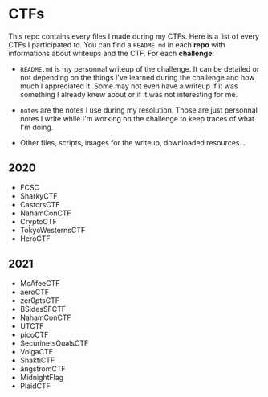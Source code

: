 # CTFs

This repo contains every files I made during my CTFs. Here is a list of every CTFs I participated to. You can find a `README.md` in each **repo** with informations about writeups and the CTF. For each **challenge**:

- `README.md` is my personnal writeup of the challenge. It can be detailed or not depending on the things I've learned during the challenge and how much I appreciated it. Some may not even have a writeup if it was something I already knew about or if it was not interesting for me.

- `notes` are the notes I use during my resolution. Those are just personnal notes I write while I'm working on the challenge to keep traces of what I'm doing.

- Other files, scripts, images for the writeup, downloaded resources...

## 2020

- FCSC
- SharkyCTF
- CastorsCTF
- NahamConCTF
- CryptoCTF
- TokyoWesternsCTF
- HeroCTF

## 2021

- McAfeeCTF
- aeroCTF
- zer0ptsCTF
- BSidesSFCTF
- NahamConCTF
- UTCTF
- picoCTF
- SecurinetsQualsCTF
- VolgaCTF
- ShaktiCTF
- ångstromCTF
- MidnightFlag
- PlaidCTF
